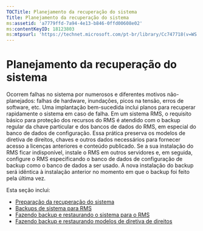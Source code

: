 ```yaml
---
TOCTitle: Planejamento da recuperação do sistema
Title: Planejamento da recuperação do sistema
ms:assetid: 'a7779ffd-7a94-4e13-b846-0ffd00608e02'
ms:contentKeyID: 18123803
ms:mtpsurl: 'https://technet.microsoft.com/pt-br/library/Cc747718(v=WS.10)'
---
```


Planejamento da recuperação do sistema
======================================

Ocorrem falhas no sistema por numerosos e diferentes motivos não-planejados: falhas de hardware, inundações, picos na tensão, erros de software, etc. Uma implantação bem-sucedida inclui planos para recuperar rapidamente o sistema em caso de falha. Em um sistema RMS, o requisito básico para proteção dos recursos do RMS é atendido com o backup regular da chave particular e dos bancos de dados do RMS, em especial do banco de dados de configuração. Essa prática preserva os modelos de diretiva de direitos, chaves e outros dados necessários para fornecer acesso a licenças anteriores e conteúdo publicado. Se a sua instalação do RMS ficar indisponível, instale o RMS em outros servidores e, em seguida, configure o RMS especificando o banco de dados de configuração de backup como o banco de dados a ser usado. A nova instalação do backup será idêntica à instalação anterior no momento em que o backup foi feito pela última vez.

Esta seção inclui:

-   [Preparação da recuperação do sistema](https://technet.microsoft.com/885c047f-1e3b-4bf5-8248-3a4505759cbb)
-   [Backups de sistema para RMS](https://technet.microsoft.com/c29894da-ee00-428c-8d48-80d8e5a83678)
-   [Fazendo backup e restaurando o sistema para o RMS](https://technet.microsoft.com/c11f3ac1-e512-402b-bf13-9ff21f5fe745)
-   [Fazendo backup e restaurando modelos de diretiva de direitos](https://technet.microsoft.com/a6ed3328-4128-45e8-9236-3de484b460de)
